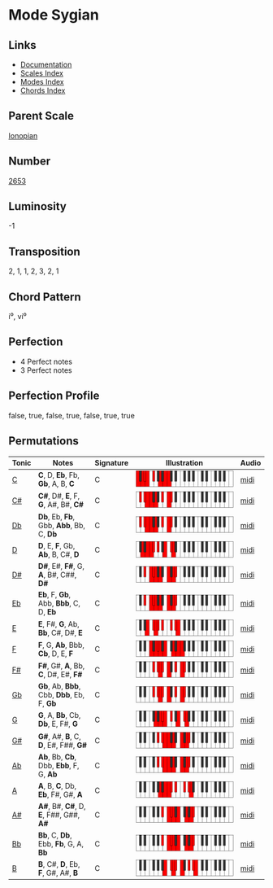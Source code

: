 # Mode Sygian

## Links

- [Documentation](README.md)
- [Scales Index](Scales.md)
- [Modes Index](Modes.md)
- [Chords Index](Chords.md)

## Parent Scale

[Ionopian](ScaleIonopian.md)

## Number

[2653](https://ianring.com/musictheory/scales/2653)

## Luminosity

-1

## Transposition

2, 1, 1, 2, 3, 2, 1

## Chord Pattern

i⁰, vi⁰

## Perfection

- 4 Perfect notes
- 3 Perfect notes

## Perfection Profile

false, true, false, true, false, true, true

## Permutations

| Tonic | Notes | Signature | Illustration | Audio |
|-------|-------|-----------|--------------|-------|
| [C](ModeCNaturalSygian.md) | **C**, D, **Eb**, Fb, **Gb**, A, B, **C** | C | ![CNaturalSygian](ModeCNaturalSygian.png) | [midi](https://github.com/edipermadi/music/blob/main/docs/ModeCNaturalSygian.mid?raw=true) |
| [C#](ModeCSharpSygian.md) | **C#**, D#, **E**, F, **G**, A#, B#, **C#** | C | ![CSharpSygian](ModeCSharpSygian.png) | [midi](https://github.com/edipermadi/music/blob/main/docs/ModeCSharpSygian.mid?raw=true) |
| [Db](ModeDFlatSygian.md) | **Db**, Eb, **Fb**, Gbb, **Abb**, Bb, C, **Db** | C | ![DFlatSygian](ModeDFlatSygian.png) | [midi](https://github.com/edipermadi/music/blob/main/docs/ModeDFlatSygian.mid?raw=true) |
| [D](ModeDNaturalSygian.md) | **D**, E, **F**, Gb, **Ab**, B, C#, **D** | C | ![DNaturalSygian](ModeDNaturalSygian.png) | [midi](https://github.com/edipermadi/music/blob/main/docs/ModeDNaturalSygian.mid?raw=true) |
| [D#](ModeDSharpSygian.md) | **D#**, E#, **F#**, G, **A**, B#, C##, **D#** | C | ![DSharpSygian](ModeDSharpSygian.png) | [midi](https://github.com/edipermadi/music/blob/main/docs/ModeDSharpSygian.mid?raw=true) |
| [Eb](ModeEFlatSygian.md) | **Eb**, F, **Gb**, Abb, **Bbb**, C, D, **Eb** | C | ![EFlatSygian](ModeEFlatSygian.png) | [midi](https://github.com/edipermadi/music/blob/main/docs/ModeEFlatSygian.mid?raw=true) |
| [E](ModeENaturalSygian.md) | **E**, F#, **G**, Ab, **Bb**, C#, D#, **E** | C | ![ENaturalSygian](ModeENaturalSygian.png) | [midi](https://github.com/edipermadi/music/blob/main/docs/ModeENaturalSygian.mid?raw=true) |
| [F](ModeFNaturalSygian.md) | **F**, G, **Ab**, Bbb, **Cb**, D, E, **F** | C | ![FNaturalSygian](ModeFNaturalSygian.png) | [midi](https://github.com/edipermadi/music/blob/main/docs/ModeFNaturalSygian.mid?raw=true) |
| [F#](ModeFSharpSygian.md) | **F#**, G#, **A**, Bb, **C**, D#, E#, **F#** | C | ![FSharpSygian](ModeFSharpSygian.png) | [midi](https://github.com/edipermadi/music/blob/main/docs/ModeFSharpSygian.mid?raw=true) |
| [Gb](ModeGFlatSygian.md) | **Gb**, Ab, **Bbb**, Cbb, **Dbb**, Eb, F, **Gb** | C | ![GFlatSygian](ModeGFlatSygian.png) | [midi](https://github.com/edipermadi/music/blob/main/docs/ModeGFlatSygian.mid?raw=true) |
| [G](ModeGNaturalSygian.md) | **G**, A, **Bb**, Cb, **Db**, E, F#, **G** | C | ![GNaturalSygian](ModeGNaturalSygian.png) | [midi](https://github.com/edipermadi/music/blob/main/docs/ModeGNaturalSygian.mid?raw=true) |
| [G#](ModeGSharpSygian.md) | **G#**, A#, **B**, C, **D**, E#, F##, **G#** | C | ![GSharpSygian](ModeGSharpSygian.png) | [midi](https://github.com/edipermadi/music/blob/main/docs/ModeGSharpSygian.mid?raw=true) |
| [Ab](ModeAFlatSygian.md) | **Ab**, Bb, **Cb**, Dbb, **Ebb**, F, G, **Ab** | C | ![AFlatSygian](ModeAFlatSygian.png) | [midi](https://github.com/edipermadi/music/blob/main/docs/ModeAFlatSygian.mid?raw=true) |
| [A](ModeANaturalSygian.md) | **A**, B, **C**, Db, **Eb**, F#, G#, **A** | C | ![ANaturalSygian](ModeANaturalSygian.png) | [midi](https://github.com/edipermadi/music/blob/main/docs/ModeANaturalSygian.mid?raw=true) |
| [A#](ModeASharpSygian.md) | **A#**, B#, **C#**, D, **E**, F##, G##, **A#** | C | ![ASharpSygian](ModeASharpSygian.png) | [midi](https://github.com/edipermadi/music/blob/main/docs/ModeASharpSygian.mid?raw=true) |
| [Bb](ModeBFlatSygian.md) | **Bb**, C, **Db**, Ebb, **Fb**, G, A, **Bb** | C | ![BFlatSygian](ModeBFlatSygian.png) | [midi](https://github.com/edipermadi/music/blob/main/docs/ModeBFlatSygian.mid?raw=true) |
| [B](ModeBNaturalSygian.md) | **B**, C#, **D**, Eb, **F**, G#, A#, **B** | C | ![BNaturalSygian](ModeBNaturalSygian.png) | [midi](https://github.com/edipermadi/music/blob/main/docs/ModeBNaturalSygian.mid?raw=true) |
